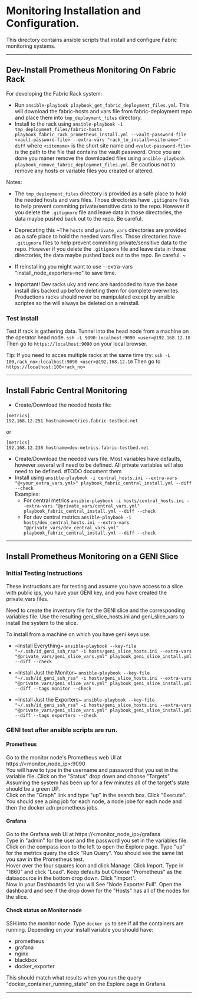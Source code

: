# Monitoring Installation and Configuration.
This directory contains ansible scripts that install and configure Fabric monitoring systems.


-----
## Dev-Install Prometheus Monitoring On Fabric Rack
For developing the Fabric Rack system:
* Run `ansible-playbook playbook_get_fabric_deployment_files.yml`. This will download the fabric-hosts and vars file from fabric-deployment repo and place them into `tmp_deployment_files` directory.  
* Install to the rack using `ansible-playbook -i tmp_deployment_files/fabric-hosts playbook_fabric_rack_prometheus_install.yml --vault-password-file <vault-password-file> --extra-vars "rack_to_install=<sitename>" --diff` where `<sitename>` is the short site name and `<valut-password-file>` is the path to the file that contains the vault password.
Once you are done you maner remove the downloaded files using `ansible-playbook playbook_remove_fabric_deploymnet_files.yml`. Be cautious not to remove any hosts or variable files you created or altered.
  
Notes:
* The `tmp_deployment_files` directory is provided as a safe place to hold the needed hosts and vars files. Those directories have `.gitignore` files to help prevent commiting private/sensitive data to the repo. However if you delete the `.gitignore` file and leave data in those directories, the data maybe pushed back out to the repo. Be careful. 

* Deprecating this ~The `hosts` and `private_vars` directories are provided as a safe place to hold the needed vars files. Those directories have `.gitignore` files to help prevent commiting private/sensitive data to the repo. However if you delete the `.gitignore` file and leave data in those directories, the data maybe pushed back out to the repo. Be careful. ~

* If reinstalling you might want to use --extra-vars "install_node_exporters=no" to save time.
* Important! Dev racks uky and renc are hardcoded to have the base install dirs backed up before deleting them for complete overwrites. Productions racks should never be manipulated except by ansible scriptes so the will always be deleted on a reinstall. 

### Test install

Test if rack is gathering data. Tunnel into the head node from a machine on the operator head node. 
`ssh -L 9090:localhost:9090 <user>@192.168.12.10` Then go to `https://localhost:9090`
on your local browser.


Tip: If you need to acces multiple racks at the same time try: `ssh -L 100,rack_no>:localhost:9090 <user>@192.168.12.10` Then go to `https://localhost:100<rack_no>`



-----
## Install Fabric Central Monitoring

* Create/Download the needed hosts file:
```
[metrics]
192.168.12.251 hostname=metrics.fabric-testbed.net
```
or
```
[metrics]
192.168.12.238 hostname=dev-metrics.fabric-testbed.net
```
* Create/Download the needed vars file. Most variables have defaults, however several will need to be defined. All private variables will also need to be defined. #TODO document them
* Install using `ansible-playbook -i central_hosts.ini --extra-vars "@<your_extra_vars.yml>" playbook_fabric_central_install.yml --diff --check`  
  Examples:
  * For central metrics `ansible-playbook -i hosts/central_hosts.ini --extra-vars "@private_vars/central_vars.yml" playbook_fabric_central_install.yml --diff --check`
  * For dev central metrics `ansible-playbook -i hosts/dev_central_hosts.ini --extra-vars "@private_vars/dev_central_vars.yml" playbook_fabric_central_install.yml --diff --check`
  
-----
## Install Prometheus Monitoring on a GENI Slice

### Initial Testing Instructions
These instructions are for testing and assume you have access to a slice with public ips, you have your GENI key, and you have created the private_vars files. 

Need to create the inventory file for the GENI slice and the corresponding variables file. Use the resulting geni_slice_hosts.ini and geni_slice_vars to install the system to the slice. 

To install from a machine on which you have geni keys use: 

* ~Install Everything~ `ansible-playbook --key-file "~/.ssh/id_geni_ssh_rsa" -i hosts/geni_slice_hosts.ini --extra-vars "@private_vars/geni_slice_vars.yml" playbook_geni_slice_install.yml --diff --check`

* ~Install Just the Monitor~ `ansible-playbook --key-file "~/.ssh/id_geni_ssh_rsa" -i hosts/geni_slice_hosts.ini --extra-vars "@private_vars/geni_slice_vars.yml" playbook_geni_slice_install.yml --diff --tags monitor --check`

* ~Install Just the Exporters~ `ansible-playbook --key-file "~/.ssh/id_geni_ssh_rsa" -i hosts/geni_slice_hosts.ini --extra-vars "@private_vars/geni_slice_vars.yml" playbook_geni_slice_install.yml --diff --tags exporters --check`

### GENI test after ansible scripts are run.
#### Prometheus
Go to the monitor node's Prometheus web UI at https://<monitor_node_ip>:9090  
You will have to type in the username and password that you set in the variable file.
Click on the "Status" drop down and choose "Targets".  Assuming the system has been up for a few minutes all of the target's state should be a green UP.  
Click on the "Graph" link and type "up" in the search box. Click "Execute". You should see a ping job for each node, a node jobe for each node and then the docker adn prometheus jobs.

#### Grafana
Go to the Grafana web UI at https://<monitor_node_ip>/grafana  
Type in "admin" for the user and the password you set in the variables file.  
Click on the compass icon to the left to open the Explore page. Type "up" for the metrics query the click "Run Query". You should see the same list you saw in the Prometheus test.  
Hover over the four squares icon and click Manage.  Click Import. Type in "1860" and click "Load". Keep defaults but Choose "Prometheus" as the datascource in the bottom drop down. Click "Import".  
Now in your Dashboards list you will See "Node Exporter Full". Open the dashboard and see if the drop down for the "Hosts" has all of the nodes for the slice.
#### Check status on Monitor node
SSH into the monitor node. Type `docker ps` to see if all the containers are running. Depending on your install variable you should have: 
* prometheus
* grafana
* nginx
* blackbox
* docker_exporter

This should match what results when you run the query "docker_container_running_state" on the Explore page in Grafana.  

-----

